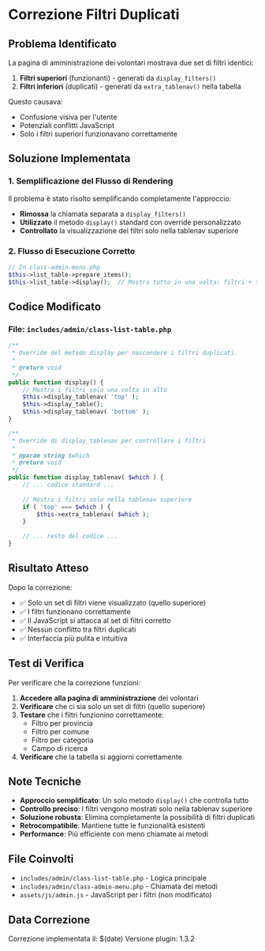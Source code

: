 # Correzione Filtri Duplicati

## Problema Identificato

La pagina di amministrazione dei volontari mostrava due set di filtri identici:
1. **Filtri superiori** (funzionanti) - generati da `display_filters()`
2. **Filtri inferiori** (duplicati) - generati da `extra_tablenav()` nella tabella

Questo causava:
- Confusione visiva per l'utente
- Potenziali conflitti JavaScript
- Solo i filtri superiori funzionavano correttamente

## Soluzione Implementata

### 1. Semplificazione del Flusso di Rendering

Il problema è stato risolto semplificando completamente l'approccio:
- **Rimossa** la chiamata separata a `display_filters()`
- **Utilizzato** il metodo `display()` standard con override personalizzato
- **Controllato** la visualizzazione dei filtri solo nella tablenav superiore

### 2. Flusso di Esecuzione Corretto

```php
// In class-admin-menu.php
$this->list_table->prepare_items();
$this->list_table->display();  // Mostra tutto in una volta: filtri + tabella + paginazione
```

## Codice Modificato

### File: `includes/admin/class-list-table.php`

```php
/**
 * Override del metodo display per nascondere i filtri duplicati
 *
 * @return void
 */
public function display() {
    // Mostra i filtri solo una volta in alto
    $this->display_tablenav( 'top' );
    $this->display_table();
    $this->display_tablenav( 'bottom' );
}

/**
 * Override di display_tablenav per controllare i filtri
 *
 * @param string $which
 * @return void
 */
public function display_tablenav( $which ) {
    // ... codice standard ...
    
    // Mostra i filtri solo nella tablenav superiore
    if ( 'top' === $which ) {
        $this->extra_tablenav( $which );
    }
    
    // ... resto del codice ...
}
```

## Risultato Atteso

Dopo la correzione:
- ✅ Solo un set di filtri viene visualizzato (quello superiore)
- ✅ I filtri funzionano correttamente
- ✅ Il JavaScript si attacca al set di filtri corretto
- ✅ Nessun conflitto tra filtri duplicati
- ✅ Interfaccia più pulita e intuitiva

## Test di Verifica

Per verificare che la correzione funzioni:

1. **Accedere alla pagina di amministrazione** dei volontari
2. **Verificare** che ci sia solo un set di filtri (quello superiore)
3. **Testare** che i filtri funzionino correttamente:
   - Filtro per provincia
   - Filtro per comune
   - Filtro per categoria
   - Campo di ricerca
4. **Verificare** che la tabella si aggiorni correttamente

## Note Tecniche

- **Approccio semplificato**: Un solo metodo `display()` che controlla tutto
- **Controllo preciso**: I filtri vengono mostrati solo nella tablenav superiore
- **Soluzione robusta**: Elimina completamente la possibilità di filtri duplicati
- **Retrocompatibile**: Mantiene tutte le funzionalità esistenti
- **Performance**: Più efficiente con meno chiamate ai metodi

## File Coinvolti

- `includes/admin/class-list-table.php` - Logica principale
- `includes/admin/class-admin-menu.php` - Chiamata dei metodi
- `assets/js/admin.js` - JavaScript per i filtri (non modificato)

## Data Correzione

Correzione implementata il: $(date)
Versione plugin: 1.3.2
